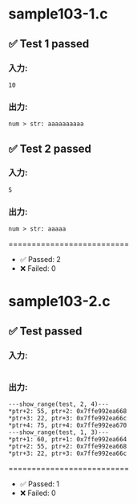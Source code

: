 # sample103-1.c
## ✅ Test 1 passed
### 入力:
```
10
```
### 出力:
```
num > str: aaaaaaaaaa

```
## ✅ Test 2 passed
### 入力:
```
5
```
### 出力:
```
num > str: aaaaa

```

==========================

- ✅ Passed: 2
- ❌ Failed: 0

# sample103-2.c
## ✅ Test  passed
### 入力:
```

```
### 出力:
```
---show_range(test, 2, 4)---
*ptr+2: 55, ptr+2: 0x7ffe992ea668
*ptr+3: 22, ptr+3: 0x7ffe992ea66c
*ptr+4: 75, ptr+4: 0x7ffe992ea670
---show_range(test, 1, 3)---
*ptr+1: 60, ptr+1: 0x7ffe992ea664
*ptr+2: 55, ptr+2: 0x7ffe992ea668
*ptr+3: 22, ptr+3: 0x7ffe992ea66c

```

==========================

- ✅ Passed: 1
- ❌ Failed: 0

